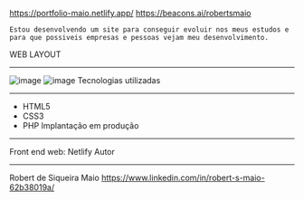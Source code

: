 
https://portfolio-maio.netlify.app/
https://beacons.ai/robertsmaio

    Estou desenvolvendo um site para conseguir evoluir nos meus estudos e para que possiveis empresas e pessoas vejam meu desenvolvimento.


  WEB LAYOUT
 ________________________________________________________
![image](https://user-images.githubusercontent.com/112484674/193478883-f428b6f2-4056-4044-9867-a4051d1d7c65.png)
![image](https://user-images.githubusercontent.com/112484674/193478902-f74b0338-4b19-4c01-95a2-08565202cf1e.png)
 Tecnologias utilizadas
_________________________________________________________
- HTML5
- CSS3
- PHP
  Implantação em produção
_________________________________________________________
Front end web: Netlify
  Autor
_________________________________________________________
Robert de Siqueira Maio 
  https://www.linkedin.com/in/robert-s-maio-62b38019a/
